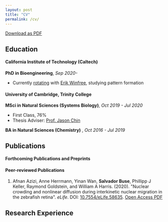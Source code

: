 ```yaml
---
layout: post
title: "CV"
permalink: /cv/
---
```

<a href="{{site.baseurl}}/assets/Salvador_Buse_CV.pdf"><span class="button"> Download as PDF </span></a> 

## Education
#### California Institute of Technology (Caltech)
**PhD in Bioengineering**, *Sep 2020-*
* Currently [rotating](https://www.dna.caltech.edu/DNApeople.html) with [Erik Winfree](https://www.dna.caltech.edu/), studying pattern formation

#### University of Cambridge, Trinity College
**MSci in Natural Sciences (Systems Biology)**, *Oct 2019 - Jul 2020*
* First Class, 76%
* Thesis Adviser: [Prof. Jason Chin](https://www2.mrc-lmb.cam.ac.uk/group-leaders/a-to-g/jason-chin/)

**BA in Natural Sciences (Chemistry)** , *Oct 2016 - Jul 2019*

## Publications
#### Forthcoming Publications and Preprints  

#### Peer-reviewed Publications
1. Afnan Azizi, Anne Herrmann, Yinan Wan, <b>Salvador Buse</b>, Phillipp J Keller, Raymond Goldstein, and William A Harris. (2020). "Nuclear crowding and nonlinear diffusion during interkinetic nuclear migration in the zebrafish retina". <i>eLife</i>. DOI: <a href="https://elifesciences.org/articles/58635">10.7554/eLife.58635</a>. <a href="https://elifesciences.org/articles/58635">Open Access PDF</a>

## Research Experience

